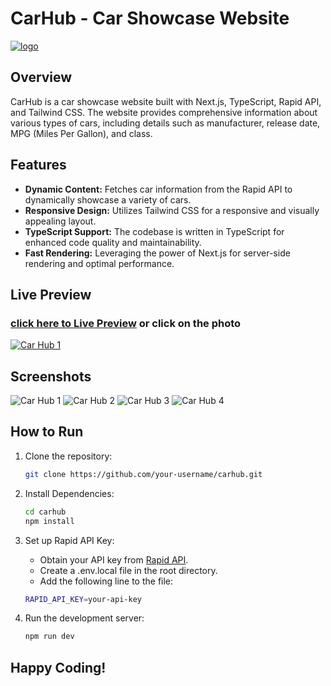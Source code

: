 # CarHub - Car Showcase Website

[![logo](https://github.com/yusufafify/Car-Hub/assets/115397064/e1b94ef0-1497-4331-9b02-649489f0b8ab)](https://car-hub-taupe-mu.vercel.app/)

## Overview

CarHub is a car showcase website built with Next.js, TypeScript, Rapid API, and Tailwind CSS. The website provides comprehensive information about various types of cars, including details such as manufacturer, release date, MPG (Miles Per Gallon), and class.

## Features

- **Dynamic Content:** Fetches car information from the Rapid API to dynamically showcase a variety of cars.
- **Responsive Design:** Utilizes Tailwind CSS for a responsive and visually appealing layout.
- **TypeScript Support:** The codebase is written in TypeScript for enhanced code quality and maintainability.
- **Fast Rendering:** Leveraging the power of Next.js for server-side rendering and optimal performance.

## Live Preview
### [click here to Live Preview](https://car-hub-one-chi.vercel.app/) or click on the photo
[![Car Hub 1](https://github.com/yusufafify/Car-Hub/assets/115397064/f4b5c00f-ee20-4ea5-977e-0b0b6d4f1df8)](https://car-hub-taupe-mu.vercel.app/)

## Screenshots
![Car Hub 1](https://github.com/yusufafify/Car-Hub/assets/115397064/f4b5c00f-ee20-4ea5-977e-0b0b6d4f1df8)
![Car Hub 2](https://github.com/yusufafify/Car-Hub/assets/115397064/4b688195-cbfb-420d-bff2-e0bcfad5618a)
![Car Hub 3](https://github.com/yusufafify/Car-Hub/assets/115397064/e99e5f3b-0456-49a7-bba9-6fb2522c9159)
![Car Hub 4](https://github.com/yusufafify/Car-Hub/assets/115397064/5ed7456a-941b-4e63-894b-5c5fd8495b90)

## How to Run

1. Clone the repository:

   ```bash
   git clone https://github.com/your-username/carhub.git
   ```
2. Install Dependencies:

   ```bash
   cd carhub
   npm install
   ```
3. Set up Rapid API Key:
   - Obtain your API key from [Rapid API](https://rapidapi.com/apininjas/api/cars-by-api-ninjas).
   - Create a .env.local file in the root directory.
   - Add the following line to the file:

   ```bash
   RAPID_API_KEY=your-api-key
   ```
4. Run the development server:

   ```bash
   npm run dev
   ```

## Happy Coding!
